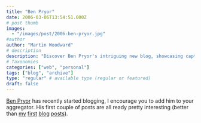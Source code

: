 ```yaml
---
title: "Ben Pryor"
date: 2006-03-06T13:54:51.000Z
# post thumb
images:
  - "/images/post/2006-ben-pryor.jpg"
#author
author: "Martin Woodward"
# description
description: "Discover Ben Pryor's intriguing new blog, showcasing captivating posts that surpass many first-time writers."
# Taxonomies
categories: ["web", "personal"]
tags: ["blog", "archive"]
type: "regular" # available type (regular or featured)
draft: false
---
```

[Ben Pryor](http://www.benpryor.com/blog/) has recently started blogging, I encourage you to add him to your aggregator.  His first couple of posts are all ready pretty interesting (better than [my](http://www.woodwardweb.com/personal/000022.html) [first](http://www.woodwardweb.com/personal/000020.html) [blog](http://www.woodwardweb.com/web_sites/000021.html) [posts](http://www.woodwardweb.com/archive/200309.html)).